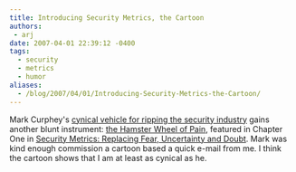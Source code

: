 ```yaml
---
title: Introducing Security Metrics, the Cartoon
authors:
 - arj
date: 2007-04-01 22:39:12 -0400
tags:
  - security
  - metrics
  - humor
aliases:
  - /blog/2007/04/01/Introducing-Security-Metrics-the-Cartoon/
---
```

Mark Curphey's [cynical vehicle for ripping the security industry](http://www.securitybullsit.com) gains another blunt instrument: [the Hamster Wheel of Pain](http://securitybullshit.com/2007/02/28/cartoon-022-the-hamster-wheel-of-pain/), featured in Chapter One in [Security Metrics: Replacing Fear, Uncertainty and Doubt](http://www.amazon.com/Security-Metrics-Replacing-Uncertainty-Doubt/dp/0321349989). Mark was kind enough commission a cartoon based a quick e-mail from me. I think the cartoon shows that I am at least as cynical as he.

